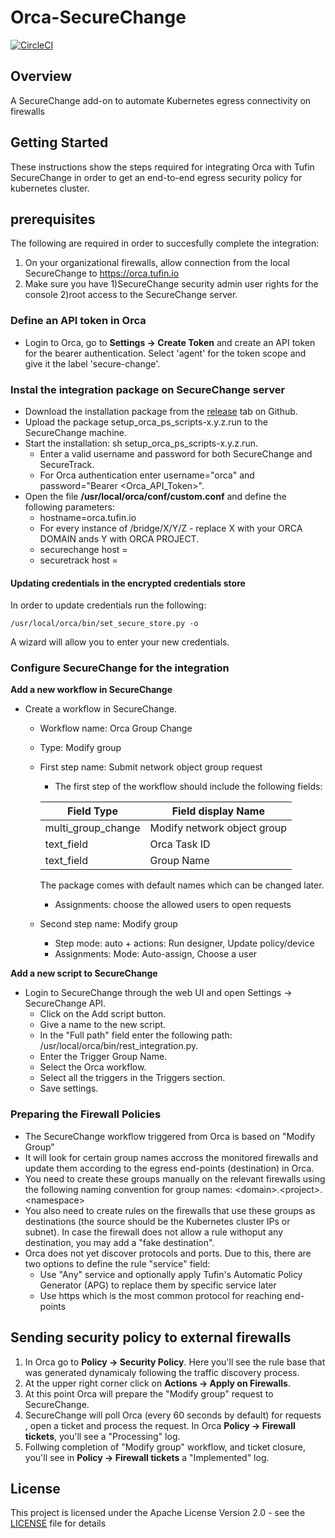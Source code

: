 
# Orca-SecureChange

[![CircleCI](https://circleci.com/gh/Tufin/orca-securechange.svg?style=svg)](https://circleci.com/gh/Tufin/orca-securechange)

## Overview
A SecureChange add-on to automate Kubernetes egress connectivity on firewalls


## Getting Started

These instructions show the steps required for integrating Orca with Tufin SecureChange in order to get an end-to-end egress security policy for kubernetes cluster.

## prerequisites

The following are required in order to succesfully complete the integration:
1. On your organizational firewalls, allow connection from the local SecureChange to https://orca.tufin.io
2. Make sure you have 1)SecureChange security admin user rights for the console 2)root access to the SecureChange server.

### Define an API token in Orca

* Login to Orca, go to **Settings -> Create Token** and create an API token for the bearer authentication. Select 'agent' for the token scope and give it the label 'secure-change'.

### Instal the integration package on SecureChange server

* Download the installation package from the [release](https://github.com/Tufin/orca-securechange/releases) tab on Github.
* Upload the package setup_orca_ps_scripts-x.y.z.run to the SecureChange machine.
* Start the installation: sh setup_orca_ps_scripts-x.y.z.run. 
   * Enter a valid username and password for both SecureChange and SecureTrack.
   * For Orca authentication enter username="orca" and password="Bearer <Orca_API_Token>".
* Open the file **/usr/local/orca/conf/custom.conf** and define the following parameters:
   * hostname=orca.tufin.io
   * For every instance of /bridge/X/Y/Z - replace X with your ORCA DOMAIN ands Y with ORCA PROJECT.
   * securechange host = <your securechange server address>
   * securetrack host = <your securetrack server address>
  
#### Updating credentials in the encrypted credentials store

In order to update credentials run the following:
```
/usr/local/orca/bin/set_secure_store.py -o
```
A wizard will allow you to enter your new credentials.

### Configure SecureChange for the integration

**Add a new workflow in SecureChange**   

* Create a workflow in SecureChange.
   * Workflow name: Orca Group Change
   * Type: Modify group
    
   * First step name: Submit network object group request
     * The first step of the workflow should include the following fields:
      
      | Field Type         | Field display Name           |
      | ----------         | ----------                   |
      | multi_group_change | Modify network object group  | **Modify group + multiple**
      | text_field         | Orca Task ID                 |
      | text_field         | Group Name                   |
      
      The package comes with default names which can be changed later.      
     * Assignments: choose the allowed users to open requests
   * Second step name: Modify group
     * Step mode: auto + actions: Run designer, Update policy/device
     * Assignments: Mode: Auto-assign, Choose a user
     
**Add a new script to SecureChange**

* Login to SecureChange through the web UI and open Settings -> SecureChange API.
   * Click on the Add script button.
   * Give a name to the new script.
   * In the "Full path" field enter the following path: /usr/local/orca/bin/rest_integration.py.
   * Enter the Trigger Group Name.
   * Select the Orca workflow.
   * Select all the triggers in the Triggers section.
   * Save settings.
   
### Preparing the Firewall Policies

* The SecureChange workflow triggered from Orca is based on "Modify Group"
* It will look for certain group names accross the monitored firewalls and update them according to the egress end-points (destination) in Orca.
* You need to create these groups manually on the relevant firewalls using the following naming convention for group names: &lt;domain&gt;.&lt;project&gt;.&lt;namespace&gt; 
* You also need to create rules on the firewalls that use these groups as destinations (the source should be the Kubernetes cluster IPs or subnet).
In case the firewall does not allow a rule withoput any destination, you may add a "fake destination".
* Orca does not yet discover protocols and ports. Due to this, there are two options to define the rule "service" field:
    * Use "Any" service and optionally apply Tufin's Automatic Policy Generator (APG) to replace them by specific service later
    * Use https which is the most common protocol for reaching end-points

## Sending security policy to external firewalls

1. In Orca go to **Policy -> Security Policy**. Here you'll see the rule base that was generated dynamicaly following the traffic discovery process.
2. At the upper right corner click on **Actions -> Apply on Firewalls**.
3. At this point Orca will prepare the "Modify group" request to SecureChange.
4. SecureChange will poll Orca (every 60 seconds by default) for requests , open a ticket and process the request. In Orca **Policy -> Firewall tickets**, you'll see a "Processing" log.
5. Follwing completion of "Modify group" workflow, and ticket closure, you'll see in **Policy -> Firewall tickets** a "Implemented" log.

## License

This project is licensed under the Apache License Version 2.0 - see the [LICENSE](LICENSE) file for details
